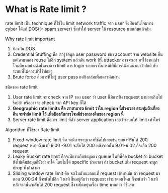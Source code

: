 # What is Rate limit ?

rate limit เป็น technique ที่ใช้ใน limit network traffic จาก user ซึ่งป้องกันโจมทาง cyber ได้แก้ DOS(ยิง spam server) ซึ่งทำให้ server ใช้ resource มากเกินแล้วล่ม

Why rate limit important

1. ป้องกัน DOS
2. Credential Stuffing คือ เรารู้ข้อมูล user password ของ account จาก website  อื่น แต่เอามาลอง reuse ใช้อีก system แล้วดัน work ทีนี้ attacker อาจจะเอา มาใช้งานแล้วโจมตีบางอย่างดังนั้นเราอาจ limit การ login ระบบเราในกรณีที่มีการใช้งานมากกว่าปกติ กับระบบที่ไม่ควรเข้าใช้บ่อยๆ
3. Brute force คือการที่ไม่รู้ user pass แต่ยิงถล่มเพื่อเดารหัสผ่าน

ชนิดของ rate limit

1. User rate limit จะ check จาก IP ของ user ว่า user นี้มีการยิง request มาบ่อยเกินไปรึเปล่า หรืออาจจะ check จาก API key ก็ได้
2. **Geographic rate limits คือ เราสามารถ limit ว่าใน region นี้ช่วงเวลา สามทุ่มถึงเที่ยงคืน จะจำกัด limit ไว้ เพื่อป้องกันการโจมตีช่วงกลางคืนของ region นี้**
3. Server rate limit คือการ limit ที่ตัว server application เลยว่าระบบให้ limit เท่าไหร่

Algorithm ที่ใช้ของ Rate limit

1. Fixed-window  rate limit คือ จะมีการระบุเวลาที่ชัดไปเลยเช่น ทุกนาทีรับได้ 200 request หมายถึงนาที่ 9.00 -9.01 จะรับได้ 200 หลังจากนั้น 9.01-9.02 ก็จะอีก 200 request
2. Leaky Bucket rate limit คือจะมีการเก็บข้อมูลลง queue ในที่นี้คือ bucket ถ้า bucket ยังไม่เต็มข้อมูลก็ยังส่งมาได้ โดยไม่ได้ specific ช่วงเวลา ถ้า bucket เต็ม request จะถูก drop ทิ้งถ้าส่งมา
3. Sliding window rate limit คือ จะเริ่มนับนะตอนที่ request เข้ามาเช่น ถ้า request มาตอน 9.00:24 ก็จะนับไปอีก 1 นาที ขึ้นอยู่กับว่า request เข้ามาตอนไหน ก็จะนับว่า 1 นาทีหลังจากนั้นจะรับได้ 200 request ซึ่งจะยืดหยุ่นเรื่อง time มากกว่า วิธีแรก
